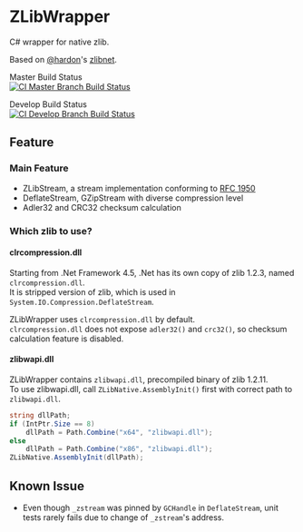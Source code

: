 # ZLibWrapper
C# wrapper for native zlib.

Based on [@hardon](https://www.codeplex.com/site/users/view/hardon)'s [zlibnet](https://zlibnet.codeplex.com).

Master Build Status  
[![CI Master Branch Build Status](https://ci.appveyor.com/api/projects/status/9t1fg4vyavqowb3p/branch/master?svg=true)](https://ci.appveyor.com/project/ied206/zlibwrapper/branch/master)

Develop Build Status  
[![CI Develop Branch Build Status](https://ci.appveyor.com/api/projects/status/9t1fg4vyavqowb3p/branch/develop?svg=true)](https://ci.appveyor.com/project/ied206/zlibwrapper/branch/develop)

## Feature
### Main Feature
- ZLibStream, a stream implementation conforming to [RFC 1950](https://www.ietf.org/rfc/rfc1950.txt)
- DeflateStream, GZipStream with diverse compression level
- Adler32 and CRC32 checksum calculation

### Which zlib to use?
#### clrcompression.dll
Starting from .Net Framework 4.5, .Net has its own copy of zlib 1.2.3, named `clrcompression.dll`.  
It is stripped version of zlib, which is used in `System.IO.Compression.DeflateStream`.  

ZLibWrapper uses `clrcompression.dll` by default.   
`clrcompression.dll` does not expose `adler32()` and `crc32()`, so checksum calculation feature is disabled.

#### zlibwapi.dll
ZLibWrapper contains `zlibwapi.dll`, precompiled binary of zlib 1.2.11.  
To use zlibwapi.dll, call `ZLibNative.AssemblyInit()` first with correct path to `zlibwapi.dll`.

```cs
string dllPath;
if (IntPtr.Size == 8)
    dllPath = Path.Combine("x64", "zlibwapi.dll");
else
    dllPath = Path.Combine("x86", "zlibwapi.dll");
ZLibNative.AssemblyInit(dllPath);
```

## Known Issue
- Even though `_zstream` was pinned by `GCHandle` in `DeflateStream`, unit tests rarely fails due to change of `_zstream`'s address.

